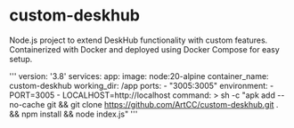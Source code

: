 # custom-deskhub

Node.js project to extend DeskHub functionality with custom features. Containerized with Docker and deployed using Docker Compose for easy setup.

'''
version: '3.8'
services:
  app:
    image: node:20-alpine
    container_name: custom-deskhub
    working_dir: /app
    ports:
      - "3005:3005"
    environment:
      - PORT=3005
      - LOCALHOST=http://localhost
    command: >
      sh -c "apk add --no-cache git &&
             git clone https://github.com/ArtCC/custom-deskhub.git . &&
             npm install &&
             node index.js"
'''